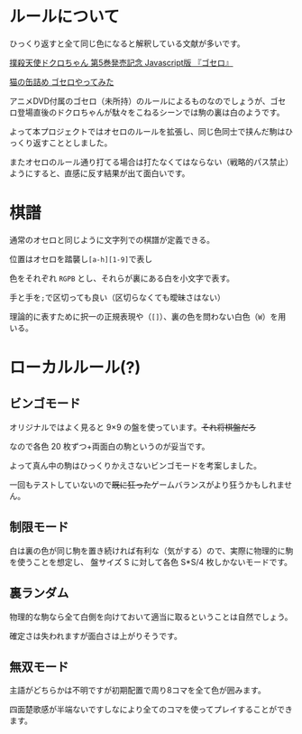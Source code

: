 # ルールについて
ひっくり返すと全て同じ色になると解釈している文献が多いです。

[撲殺天使ドクロちゃん 第5巻発売記念 Javascript版 『ゴセロ』 ](http://castor.s26.xrea.com/blog/2005/03/11)

[猫の缶詰め ゴセロやってみた](http://nekokan00.blog8.fc2.com/blog-entry-60.html)

アニメDVD付属のゴセロ（未所持）のルールによるものなのでしょうが、ゴセロ登場直後のドクロちゃんが駄々をこねるシーンでは駒の裏は白のようです。

よって本プロジェクトではオセロのルールを拡張し、同じ色同士で挟んだ駒はひっくり返すこととしました。

またオセロのルール通り打てる場合は打たなくてはならない（戦略的パス禁止）ようにすると、直感に反す結果が出て面白いです。

# 棋譜

通常のオセロと同じように文字列での棋譜が定義できる。

位置はオセロを踏襲し`[a-h][1-9]`で表し

色をそれぞれ `RGPB` とし、それらが裏にある白を小文字で表す。

手と手を`;`で区切っても良い（区切らなくても曖昧さはない）

理論的に表すために択一の正規表現や（`[]`）、裏の色を問わない白色（`W`）を用いる。

# ローカルルール(?)

## ビンゴモード

オリジナルではよく見ると 9×9 の盤を使っています。~~それ将棋盤だろ~~

なので各色 20 枚ずつ+両面白の駒というのが妥当です。

よって真ん中の駒はひっくりかえさないビンゴモードを考案しました。

一回もテストしていないので~~既に狂った~~ゲームバランスがより狂うかもしれません。

## 制限モード

白は裏の色が同じ駒を置き続ければ有利な（気がする）ので、実際に物理的に駒を使うことを想定し、
盤サイズ S に対して各色 S\*S/4 枚しかないモードです。

## 裏ランダム
物理的な駒なら全て白側を向けておいて適当に取るということは自然でしょう。

確定さは失われますが面白さは上がりそうです。

## 無双モード
主語がどちらかは不明ですが初期配置で周り8コマを全て色が囲みます。

四面楚歌感が半端ないですしなにより全てのコマを使ってプレイすることができます。
